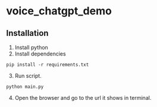 # voice_chatgpt_demo

## Installation

1. Install python
2. Install dependencies
  ```
  pip install -r requirements.txt
  ```
3. Run script.
  ```
  python main.py
  ```
4. Open the browser and go to the url it shows in terminal.
